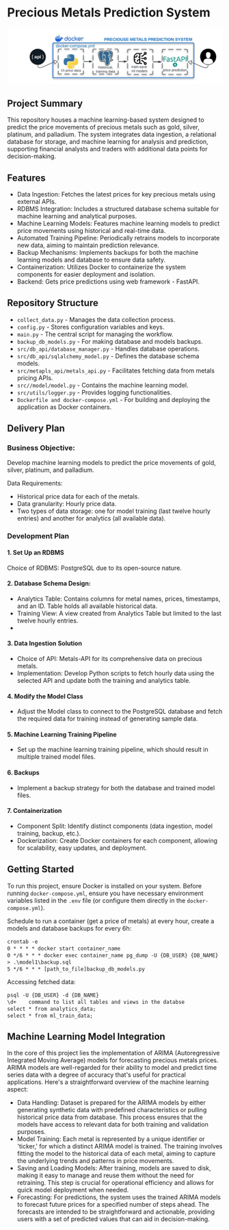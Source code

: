 # Precious Metals Prediction System
![price_prediction.jpeg](img%2Fprice_prediction.jpeg)
## Project Summary
This repository houses a machine learning-based system designed to predict the price movements of precious metals 
such as gold, silver, platinum, and palladium. The system integrates data ingestion, a relational database for storage, 
and machine learning for analysis and prediction, supporting financial analysts and traders with additional data points
for decision-making.

## Features

- Data Ingestion: Fetches the latest prices for key precious metals using external APIs.
- RDBMS Integration: Includes a structured database schema suitable for machine learning and analytical purposes.
- Machine Learning Models: Features machine learning models to predict price movements using historical and real-time data.
- Automated Training Pipeline: Periodically retrains models to incorporate new data, aiming to maintain prediction relevance.
- Backup Mechanisms: Implements backups for both the machine learning models and database to ensure data safety.
- Containerization: Utilizes Docker to containerize the system components for easier deployment and isolation.
- Backend: Gets price predictions using web framework - FastAPI. 

## Repository Structure

- `collect_data.py` - Manages the data collection process.
- `config.py` - Stores configuration variables and keys.
- `main.py` - The central script for managing the workflow.
- `backup_db_models.py` - For making database and models backups.
- `src/db_api/database_manager.py` - Handles database operations.
- `src/db_api/sqlalchemy_model.py` - Defines the database schema models.
- `src/metapls_api/metals_api.py` - Facilitates fetching data from metals pricing APIs.
- `src//model/model.py` - Contains the machine learning model.
- `src/utils/logger.py` - Provides logging functionalities.
- `Dockerfile and docker-compose.yml` - For building and deploying the application as Docker containers.


## Delivery Plan

### Business Objective:

Develop machine learning models to predict the price movements of gold, silver, platinum, and palladium.

Data Requirements:
- Historical price data for each of the metals.
- Data granularity: Hourly price data.
- Two types of data storage: one for model training (last twelve hourly entries) and another for analytics
  (all available data).

### Development Plan
#### 1. Set Up an RDBMS
Choice of RDBMS: PostgreSQL due to its open-source nature.

#### 2. Database Schema Design:
- Analytics Table: Contains columns for metal names, prices, timestamps, and an ID. Table holds all available historical
  data.
- Training View: A view created from Analytics Table but limited to the last twelve hourly entries.
- 
#### 3. Data Ingestion Solution
- Choice of API: Metals-API for its comprehensive data on precious metals.
- Implementation: Develop Python scripts to fetch hourly data using the selected API and update both the training and
analytics table.

#### 4. Modify the Model Class
- Adjust the Model class to connect to the PostgreSQL database and fetch the required data for training instead of
  generating sample data.

#### 5. Machine Learning Training Pipeline
- Set up the machine learning training pipeline, which should result in multiple trained model files.

#### 6. Backups 
- Implement a backup strategy for both the database and trained model files.

#### 7. Containerization
- Component Split: Identify distinct components (data ingestion, model training, backup, etc.).
- Dockerization: Create Docker containers for each component, allowing for scalability, easy updates, and deployment.

## Getting Started
To run this project, ensure Docker is installed on your system.
Before running `docker-compose.yml`, ensure you have necessary environment variables listed in the `.env` file 
(or configure them directly in the `docker-compose.yml`).

Schedule to run a container (get a price of metals) at every hour, create a models and database backups for every 6h:
```
crontab -e
0 * * * * docker start container_name
0 */6 * * * docker exec container_name pg_dump -U {DB_USER} {DB_NAME} > .\model1\backup.sql
5 */6 * * * [path_to_file]backup_db_models.py
```

Accessing fetched data:
```
psql -U {DB_USER} -d {DB_NAME}
\d+    command to list all tables and views in the databse
select * from analytics_data;
select * from ml_train_data;
```
## Machine Learning Model Integration

In the core of this project lies the implementation of ARIMA (Autoregressive Integrated Moving Average) models for forecasting precious metals prices. ARIMA models are well-regarded for their ability to model and predict time series data with a degree of accuracy that's useful for practical applications. Here's a straightforward overview of the machine learning aspect:

- Data Handling: Dataset is prepared for the ARIMA models by either generating synthetic data with predefined characteristics or pulling historical price data from database. This process ensures that the models have access to relevant data for both training and validation purposes.
- Model Training: Each metal is represented by a unique identifier or 'ticker,' for which a distinct ARIMA model is trained. The training involves fitting the model to the historical data of each metal, aiming to capture the underlying trends and patterns in price movements.
- Saving and Loading Models: After training, models are saved to disk, making it easy to manage and reuse them without the need for retraining. This step is crucial for operational efficiency and allows for quick model deployment when needed.
- Forecasting: For predictions, the system uses the trained ARIMA models to forecast future prices for a specified number of steps ahead. The forecasts are intended to be straightforward and actionable, providing users with a set of predicted values that can aid in decision-making.
